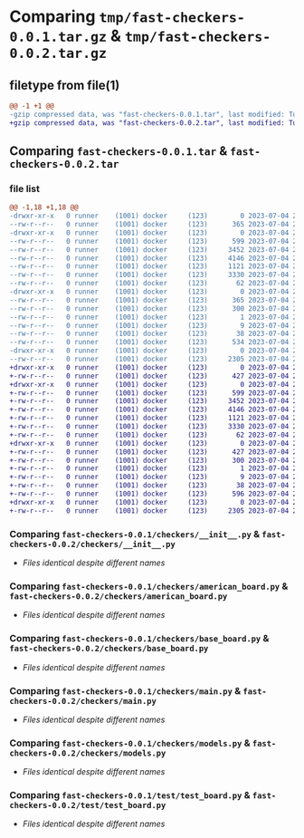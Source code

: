 # Comparing `tmp/fast-checkers-0.0.1.tar.gz` & `tmp/fast-checkers-0.0.2.tar.gz`

## filetype from file(1)

```diff
@@ -1 +1 @@
-gzip compressed data, was "fast-checkers-0.0.1.tar", last modified: Tue Jul  4 22:05:41 2023, max compression
+gzip compressed data, was "fast-checkers-0.0.2.tar", last modified: Tue Jul  4 22:18:46 2023, max compression
```

## Comparing `fast-checkers-0.0.1.tar` & `fast-checkers-0.0.2.tar`

### file list

```diff
@@ -1,18 +1,18 @@
-drwxr-xr-x   0 runner    (1001) docker     (123)        0 2023-07-04 22:05:41.354358 fast-checkers-0.0.1/
--rw-r--r--   0 runner    (1001) docker     (123)      365 2023-07-04 22:05:41.354358 fast-checkers-0.0.1/PKG-INFO
-drwxr-xr-x   0 runner    (1001) docker     (123)        0 2023-07-04 22:05:41.354358 fast-checkers-0.0.1/checkers/
--rw-r--r--   0 runner    (1001) docker     (123)      599 2023-07-04 22:05:31.000000 fast-checkers-0.0.1/checkers/__init__.py
--rw-r--r--   0 runner    (1001) docker     (123)     3452 2023-07-04 22:05:31.000000 fast-checkers-0.0.1/checkers/american_board.py
--rw-r--r--   0 runner    (1001) docker     (123)     4146 2023-07-04 22:05:31.000000 fast-checkers-0.0.1/checkers/base_board.py
--rw-r--r--   0 runner    (1001) docker     (123)     1121 2023-07-04 22:05:31.000000 fast-checkers-0.0.1/checkers/main.py
--rw-r--r--   0 runner    (1001) docker     (123)     3330 2023-07-04 22:05:31.000000 fast-checkers-0.0.1/checkers/models.py
--rw-r--r--   0 runner    (1001) docker     (123)       62 2023-07-04 22:05:31.000000 fast-checkers-0.0.1/checkers/utils.py
-drwxr-xr-x   0 runner    (1001) docker     (123)        0 2023-07-04 22:05:41.354358 fast-checkers-0.0.1/fast_checkers.egg-info/
--rw-r--r--   0 runner    (1001) docker     (123)      365 2023-07-04 22:05:41.000000 fast-checkers-0.0.1/fast_checkers.egg-info/PKG-INFO
--rw-r--r--   0 runner    (1001) docker     (123)      300 2023-07-04 22:05:41.000000 fast-checkers-0.0.1/fast_checkers.egg-info/SOURCES.txt
--rw-r--r--   0 runner    (1001) docker     (123)        1 2023-07-04 22:05:41.000000 fast-checkers-0.0.1/fast_checkers.egg-info/dependency_links.txt
--rw-r--r--   0 runner    (1001) docker     (123)        9 2023-07-04 22:05:41.000000 fast-checkers-0.0.1/fast_checkers.egg-info/top_level.txt
--rw-r--r--   0 runner    (1001) docker     (123)       38 2023-07-04 22:05:41.354358 fast-checkers-0.0.1/setup.cfg
--rw-r--r--   0 runner    (1001) docker     (123)      534 2023-07-04 22:05:31.000000 fast-checkers-0.0.1/setup.py
-drwxr-xr-x   0 runner    (1001) docker     (123)        0 2023-07-04 22:05:41.354358 fast-checkers-0.0.1/test/
--rw-r--r--   0 runner    (1001) docker     (123)     2305 2023-07-04 22:05:31.000000 fast-checkers-0.0.1/test/test_board.py
+drwxr-xr-x   0 runner    (1001) docker     (123)        0 2023-07-04 22:18:46.825040 fast-checkers-0.0.2/
+-rw-r--r--   0 runner    (1001) docker     (123)      427 2023-07-04 22:18:46.825040 fast-checkers-0.0.2/PKG-INFO
+drwxr-xr-x   0 runner    (1001) docker     (123)        0 2023-07-04 22:18:46.825040 fast-checkers-0.0.2/checkers/
+-rw-r--r--   0 runner    (1001) docker     (123)      599 2023-07-04 22:18:36.000000 fast-checkers-0.0.2/checkers/__init__.py
+-rw-r--r--   0 runner    (1001) docker     (123)     3452 2023-07-04 22:18:36.000000 fast-checkers-0.0.2/checkers/american_board.py
+-rw-r--r--   0 runner    (1001) docker     (123)     4146 2023-07-04 22:18:36.000000 fast-checkers-0.0.2/checkers/base_board.py
+-rw-r--r--   0 runner    (1001) docker     (123)     1121 2023-07-04 22:18:36.000000 fast-checkers-0.0.2/checkers/main.py
+-rw-r--r--   0 runner    (1001) docker     (123)     3330 2023-07-04 22:18:36.000000 fast-checkers-0.0.2/checkers/models.py
+-rw-r--r--   0 runner    (1001) docker     (123)       62 2023-07-04 22:18:36.000000 fast-checkers-0.0.2/checkers/utils.py
+drwxr-xr-x   0 runner    (1001) docker     (123)        0 2023-07-04 22:18:46.825040 fast-checkers-0.0.2/fast_checkers.egg-info/
+-rw-r--r--   0 runner    (1001) docker     (123)      427 2023-07-04 22:18:46.000000 fast-checkers-0.0.2/fast_checkers.egg-info/PKG-INFO
+-rw-r--r--   0 runner    (1001) docker     (123)      300 2023-07-04 22:18:46.000000 fast-checkers-0.0.2/fast_checkers.egg-info/SOURCES.txt
+-rw-r--r--   0 runner    (1001) docker     (123)        1 2023-07-04 22:18:46.000000 fast-checkers-0.0.2/fast_checkers.egg-info/dependency_links.txt
+-rw-r--r--   0 runner    (1001) docker     (123)        9 2023-07-04 22:18:46.000000 fast-checkers-0.0.2/fast_checkers.egg-info/top_level.txt
+-rw-r--r--   0 runner    (1001) docker     (123)       38 2023-07-04 22:18:46.825040 fast-checkers-0.0.2/setup.cfg
+-rw-r--r--   0 runner    (1001) docker     (123)      596 2023-07-04 22:18:36.000000 fast-checkers-0.0.2/setup.py
+drwxr-xr-x   0 runner    (1001) docker     (123)        0 2023-07-04 22:18:46.825040 fast-checkers-0.0.2/test/
+-rw-r--r--   0 runner    (1001) docker     (123)     2305 2023-07-04 22:18:36.000000 fast-checkers-0.0.2/test/test_board.py
```

### Comparing `fast-checkers-0.0.1/checkers/__init__.py` & `fast-checkers-0.0.2/checkers/__init__.py`

 * *Files identical despite different names*

### Comparing `fast-checkers-0.0.1/checkers/american_board.py` & `fast-checkers-0.0.2/checkers/american_board.py`

 * *Files identical despite different names*

### Comparing `fast-checkers-0.0.1/checkers/base_board.py` & `fast-checkers-0.0.2/checkers/base_board.py`

 * *Files identical despite different names*

### Comparing `fast-checkers-0.0.1/checkers/main.py` & `fast-checkers-0.0.2/checkers/main.py`

 * *Files identical despite different names*

### Comparing `fast-checkers-0.0.1/checkers/models.py` & `fast-checkers-0.0.2/checkers/models.py`

 * *Files identical despite different names*

### Comparing `fast-checkers-0.0.1/test/test_board.py` & `fast-checkers-0.0.2/test/test_board.py`

 * *Files identical despite different names*


